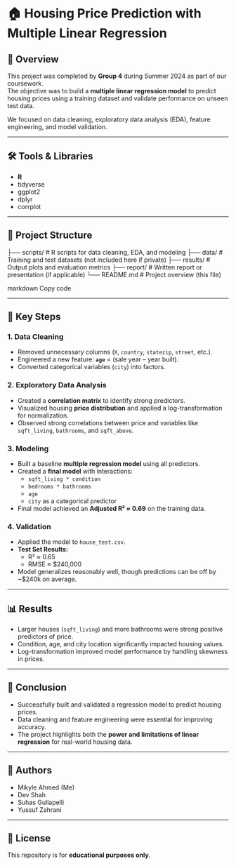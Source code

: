 # 🏠 Housing Price Prediction with Multiple Linear Regression

## 📌 Overview
This project was completed by **Group 4** during Summer 2024 as part of our coursework.  
The objective was to build a **multiple linear regression model** to predict housing prices using a training dataset and validate performance on unseen test data.  

We focused on data cleaning, exploratory data analysis (EDA), feature engineering, and model validation.

---

## 🛠️ Tools & Libraries
- **R**
- tidyverse  
- ggplot2  
- dplyr  
- corrplot  

---

## 📂 Project Structure
├── scripts/ # R scripts for data cleaning, EDA, and modeling
├── data/ # Training and test datasets (not included here if private)
├── results/ # Output plots and evaluation metrics
├── report/ # Written report or presentation (if applicable)
└── README.md # Project overview (this file)

markdown
Copy code

---

## 🔎 Key Steps

### 1. Data Cleaning
- Removed unnecessary columns (`X`, `country`, `statezip`, `street`, etc.).  
- Engineered a new feature: **`age`** = (sale year – year built).  
- Converted categorical variables (`city`) into factors.  

### 2. Exploratory Data Analysis
- Created a **correlation matrix** to identify strong predictors.  
- Visualized housing **price distribution** and applied a log-transformation for normalization.  
- Observed strong correlations between price and variables like `sqft_living`, `bathrooms`, and `sqft_above`.  

### 3. Modeling
- Built a baseline **multiple regression model** using all predictors.  
- Created a **final model** with interactions:  
  - `sqft_living * condition`  
  - `bedrooms * bathrooms`  
  - `age`  
  - `city` as a categorical predictor  
- Final model achieved an **Adjusted R² ≈ 0.69** on the training data.  

### 4. Validation
- Applied the model to `house_test.csv`.  
- **Test Set Results:**  
  - R² ≈ 0.65  
  - RMSE ≈ $240,000  
- Model generalizes reasonably well, though predictions can be off by ~$240k on average.  

---

## 📊 Results
- Larger houses (`sqft_living`) and more bathrooms were strong positive predictors of price.  
- Condition, age, and city location significantly impacted housing values.  
- Log-transformation improved model performance by handling skewness in prices.  

---

## 📝 Conclusion
- Successfully built and validated a regression model to predict housing prices.  
- Data cleaning and feature engineering were essential for improving accuracy.  
- The project highlights both the **power and limitations of linear regression** for real-world housing data.  

---

## 👥 Authors
- Mikyle Ahmed (Me)  
- Dev Shah
- Suhas Gullapelli
- Yussuf Zahrani

---

## 📜 License
This repository is for **educational purposes only**.  
